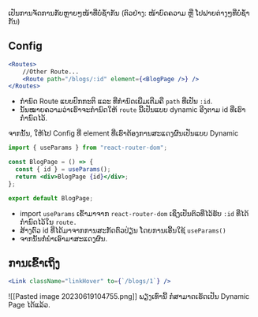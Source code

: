 ເປັນການຈັດການກັບຫຼາຍໆໜ້າທີ່ບໍ່ຊ້ຳກັນ (ຕົວຢ່າງ: ໜ້າບົດຄວາມ ຫຼື ໂປຟາຍຕ່າງໆທີ່ບໍ່ຊ້ຳກັນ)
## Config

```jsx
<Routes>
	//Other Route...
	<Route path="/blogs/:id" element={<BlogPage />} />
</Routes>

```
- ກຳນົດ Route ແບບປົກກະຕິ ແລະ ທີ່ກຳນົດເພີ່ມເຕີມຄື `path` ທີ່ເປັນ `:id`.
- ນັ້ນໝາຍຄວາມວ່າເຮົາຈະກຳນົດໃຫ້ `route` ນີ້ເປັນແບບ dynamic ອີງຕາມ id ທີ່ເຮົາກຳນົດໄວ້.

ຈາກນັ້ນ, ໃຫ້ໄປ Config ທີ່ element ທີ່ເຮົາຕ້ອງການສະແດງຜົນເປັນແບບ Dynamic

```jsx
import { useParams } from "react-router-dom";

const BlogPage = () => {
  const { id } = useParams();
  return <div>BlogPage {id}</div>;
};

export default BlogPage;

```
- import `useParams` ເຂົ້າມາຈາກ `react-router-dom` ເຊິ່ງເປັນຕົວທີ່ໄວ້ຮັບ `:id` ທີ່ໄດ້ກຳນົດໄວ້ໃນ `route.`
- ສ້າງຕົວ id ທີ່ໄດ້ມາຈາກການສະກັດຕົວປ່ຽນ ໂດຍການເອີ້ນໃຊ້ `useParams()`
- ຈາກນັ້ນກໍ່ນຳເອົາມາສະແດງຜົນ.

## ການເຂົ້າເຖິງ

```jsx
<Link className="linkHover" to={`/blogs/1`} />
```
![[Pasted image 20230619104755.png]]
ພຽງເທົ່ານີ້ ກໍ່ສາມາດເຮັດເປັນ Dynamic Page ໄດ້ແລ້ວ.